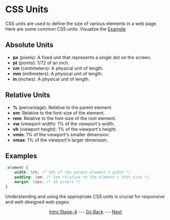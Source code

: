 # CSS Units

CSS units are used to define the size of various elements in a web page. Here are some common CSS units:
Visualize the [Example](/Stage-4/documents/Units)

## Absolute Units
- **px** (pixels): A fixed unit that represents a single dot on the screen.
- **pt** (points): 1/72 of an inch.
- **cm** (centimeters): A physical unit of length.
- **mm** (millimeters): A physical unit of length.
- **in** (inches): A physical unit of length.

## Relative Units
- **%** (percentage): Relative to the parent element.
- **em**: Relative to the font-size of the element.
- **rem**: Relative to the font-size of the root element.
- **vw** (viewport width): 1% of the viewport's width.
- **vh** (viewport height): 1% of the viewport's height.
- **vmin**: 1% of the viewport's smaller dimension.
- **vmax**: 1% of the viewport's larger dimension.

## Examples
```css
.element {
    width: 50%; /* 50% of the parent element's width */
    padding: 1em; /* 1em relative to the element's font-size */
    margin: 10px; /* 10 pixels */
}
```

Understanding and using the appropriate CSS units is crucial for responsive and well-designed web pages.

<div align="center">

[Intro Stage-4](/Stage-4/) --- [Go Back](/Stage-4/CSS-Properties.md)  ---  [Next](/Stage-4/CSS-Box-Model.md)

</div>